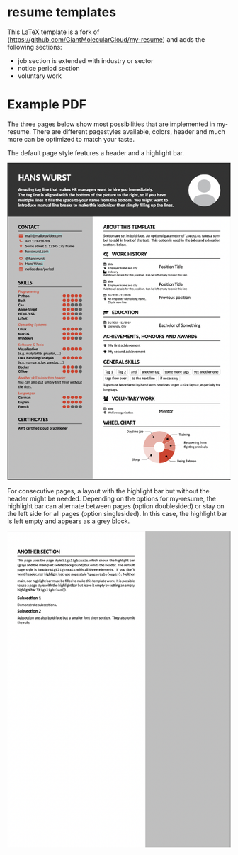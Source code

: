 # resume templates

This LaTeX template is a fork of (https://github.com/GiantMolecularCloud/my-resume) and adds the following sections:
* job section is extended with industry or sector
* notice period section
* voluntary work

# Example PDF

The three pages below show most possibilities that are implemented in my-resume. There are different pagestyles available, colors, header and much more can be optimized to match your taste.

The default page style features a header and a highlight bar.

![Example PDF page 1](https://github.com/Develbold/LaTex-resume-template/blob/main/resume-1.png "Example PDF page 1")

For consecutive pages, a layout with the highlight bar but without the header might be needed.
Depending on the options for my-resume, the highlight bar can alternate between pages (option doublesided) or stay on the left side for all pages (option singlesided).
In this case, the highlight bar is left empty and appears as a grey block.

![Example PDF page 2](https://github.com/Develbold/LaTex-resume-template/blob/main/resume-2.png "Example PDF page 2")
